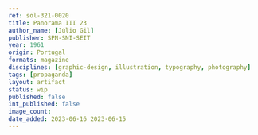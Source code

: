 ```yaml
---
ref: sol-321-0020
title: Panorama III 23
author_name: [Júlio Gil]
publisher: SPN-SNI-SEIT
year: 1961
origin: Portugal
formats: magazine
disciplines: [graphic-design, illustration, typography, photography]
tags: [propaganda]
layout: artifact
status: wip
published: false
int_published: false
image_count:
date_added: 2023-06-16 2023-06-15
---
```

